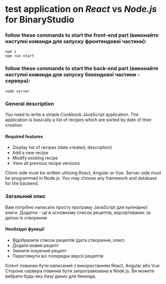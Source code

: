 # test application on *React* vs *Node.js* for BinaryStudio

### follow these commands to start the front-end part (виконайте наступні команди для запуску фронтендової частини):

```
npm i
npm run start

```

### follow these commands to start the back-end part (виконайте наступні команди для запуску бекендової частини - сервера):

```
node server

```

### General description

You need to write a simple Cookbook JavaScript application. The application is basically a list of recipes which are sorted by date of their creation.

#### Required features
+ Display list of recipes (date created, description)
+ Add a new recipe
+ Modify existing recipe
+ View all previous recipe versions

Client-side must be written utilizing React, Angular or Vue. Server-side must be programmed in Node.js. You may choose any framework and database for the backend.

### Загальний опис

Вам потрібно написати просту програму JavaScript для кулінарної книги. Додаток - це в основному список рецептів, відсортованих за датою їх створення.

#### Необхідні функції
+ Відобразити список рецептів (дата створення, опис)
+ Додати новий рецепт
+ Змінити існуючий рецепт
+ Переглянути всі попередні версії рецептів

Клієнт повинен бути написаний з використанням React, Angular або Vue. Сторона сервера повинна бути запрограмована в Node.js. Ви можете вибрати будь-яку базу даних для бекенда.